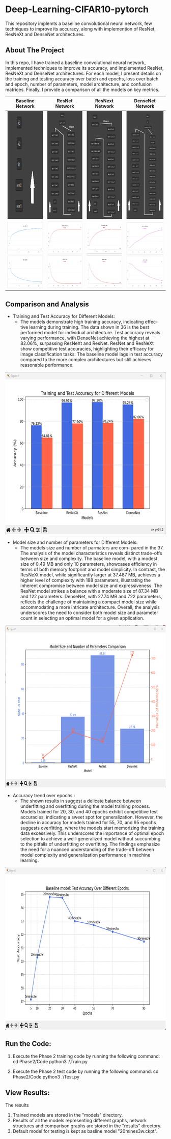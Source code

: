 # Deep-Learning-CIFAR10-pytorch
This repository implemts a baseline convolutional neural network, few techniques to improve its accuracy, along with implemention of ResNet, ResNeXt and DenseNet architectures.

<!-- ABOUT THE PROJECT -->
## About The Project

In this repo, I have trained a baseline convolutional neural
network, implemented techniques to improve its accuracy, and
implemented ResNet, ResNeXt and DenseNet architectures.
For each model, I present details on the training and testing
accuracy over batch and epochs, loss over batch and epoch,
number of parameters, model architecture, and confusion
matrices. Finally, I provide a comparison of all the models
on key metrics.


Baseline Network           | ResNet Network           | ResNext Network           |  DenseNet Network
:-------------------------:|:-------------------------: |:-------------------------: |:-------------------------: 
<img src="Code/results/my_model.png" alt="Logo" width="220" height="340"> | <img src="Code/results/Resnet_model.png" alt="Logo" width="220" height="340"> | <img src="Code/results/Resnext_model.png" alt="Logo"  width="220" height="340"> | <img src="Code/results/Densenet_model.png" alt="Logo"  width="220" height="340"> 
<img src="Code/results/myModel/accperepoch.png" alt="Logo" width="220" height="210"> | <img src="Code/results/ResNet/accperepoch.png" alt="Logo" width="220" height="210"> | <img src="Code/results/ResNext/accperepoch.png" alt="Logo" width="220" height="210"> | <img src="Code/results/DenseNet/accperepoch.png" alt="Logo" width="220" height="210">


## Comparison and Analysis
* Training and Test Accuracy for Different Models:
    *  The models demonstrate high training accuracy, indicating effec-
tive learning during training. The data shown in 36 is the best
performed model for individual architecture. Test accuracy
reveals varying performance, with DenseNet achieving the
highest at 82.06%, surpassing ResNeXt and ResNet. ResNet
and ResNeXt show competitive test accuracies, highlighting
their efficacy for image classification tasks. The baseline model lags in test accuracy compared to the more complex
architectures but still achieves reasonable performance.
<img src="Code/results/all_models.png" alt="Logo" width="520" height="510">

* Model size and number of parameters for Different Models:
    * The models size and number of parmaters are com-
pared in the 37. The analysis of the model characteristics
reveals distinct trade-offs between size and complexity. The
baseline model, with a modest size of 0.49 MB and only 10
parameters, showcases efficiency in terms of both memory
footprint and model simplicity. In contrast, the ResNeXt
model, while significantly larger at 37.487 MB, achieves a
higher level of complexity with 188 parameters, illustrating the
inherent compromise between model size and expressiveness.
The ResNet model strikes a balance with a moderate size of
87.34 MB and 122 parameters. DenseNet, with 27.74 MB
and 722 parameters, reflects the challenge of maintaining a
compact model size while accommodating a more intricate
architecture. Overall, the analysis underscores the need to
consider both model size and parameter count in selecting an
optimal model for a given application.
<img src="Code/results/all_models_sizenpara.png" alt="Logo" width="520" height="510">

* Accuracy trend over epochs :
    * The shown results in 
suggest a delicate balance between underfitting and overfitting
during the model training process. Models trained for 20, 30,
and 40 epochs exhibit competitive test accuracies, indicating
a sweet spot for generalization. However, the decline in
accuracy for models trained for 55, 70, and 95 epochs suggests
overfitting, where the models start memorizing the training
data excessively. This underscores the importance of optimal
epoch selection to achieve a well-generalized model without
succumbing to the pitfalls of underfitting or overfitting. The
findings emphasize the need for a nuanced understanding of
the trade-off between model complexity and generalization
performance in machine learning.

<img src="Code/results/myModel/diff_epochs.png" alt="Logo" width="520" height="510">

## Run the Code:

1. Execute the Phase 2 training code by running the following command:
cd Phase2/Code
python3 .\Train.py

2. Execute the Phase 2 test code by running the following command:
cd Phase2/Code
python3 .\Test.py

## View Results:

The results 
1. Trained models are stored in the "models" directory.
2. Results of all the models representing different graphs, network structures and comparison graphs are stored in the "results" directory.
3. Default model for testing is kept as basline model "20mines3w.ckpt".  
